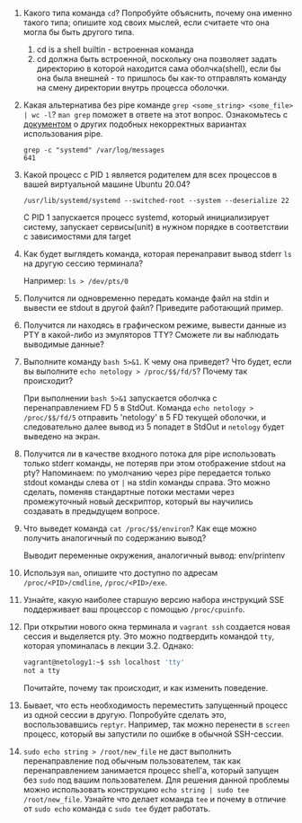 1. Какого типа команда `cd`? Попробуйте объяснить, почему она именно такого типа; опишите ход своих мыслей, если считаете что она могла бы быть другого типа.
    1. cd is a shell builtin - встроенная команда
    2. cd должна быть встроенной, поскольку она позволяет задать директорию в которой находится сама оболчка(shell), если бы она была внешней - то пришлось бы как-то отправлять команду на смену директории внутрь процесса оболочки.

2. Какая альтернатива без pipe команде `grep <some_string> <some_file> | wc -l`? `man grep` поможет в ответе на этот вопрос. Ознакомьтесь с [документом](http://www.smallo.ruhr.de/award.html) о других подобных некорректных вариантах использования pipe.
    ```
    grep -c "systemd" /var/log/messages
    641
    ```

3. Какой процесс с PID `1` является родителем для всех процессов в вашей виртуальной машине Ubuntu 20.04?
   
   `/usr/lib/systemd/systemd --switched-root --system --deserialize 22`
    
    C PID 1 запускается процесс systemd, который инициализирует систему, запускает сервисы(unit) в нужном порядке в соответствии с зависимостями для target

4. Как будет выглядеть команда, которая перенаправит вывод stderr `ls` на другую сессию терминала?

    Например: `ls > /dev/pts/0`

5. Получится ли одновременно передать команде файл на stdin и вывести ее stdout в другой файл? Приведите работающий пример.



6. Получится ли находясь в графическом режиме, вывести данные из PTY в какой-либо из эмуляторов TTY? Сможете ли вы наблюдать выводимые данные?



7. Выполните команду `bash 5>&1`. К чему она приведет? Что будет, если вы выполните `echo netology > /proc/$$/fd/5`? Почему так происходит?

    При выполнении `bash 5>&1` запускается оболчка с перенаправлением FD 5 в StdOut. Команда `echo netology > /proc/$$/fd/5` отправить 'netology' в 5 FD текущей оболочки, и следовательно далее вывод из 5 попадет в StdOut и `netology` будет выведено на экран.

8. Получится ли в качестве входного потока для pipe использовать только stderr команды, не потеряв при этом отображение stdout на pty? Напоминаем: по умолчанию через pipe передается только stdout команды слева от `|` на stdin команды справа.
Это можно сделать, поменяв стандартные потоки местами через промежуточный новый дескриптор, который вы научились создавать в предыдущем вопросе.



1. Что выведет команда `cat /proc/$$/environ`? Как еще можно получить аналогичный по содержанию вывод?

    Выводит переменные окружения, аналогичный вывод: env/printenv

2. Используя `man`, опишите что доступно по адресам `/proc/<PID>/cmdline`, `/proc/<PID>/exe`.


3. Узнайте, какую наиболее старшую версию набора инструкций SSE поддерживает ваш процессор с помощью `/proc/cpuinfo`.
4. При открытии нового окна терминала и `vagrant ssh` создается новая сессия и выделяется pty. Это можно подтвердить командой `tty`, которая упоминалась в лекции 3.2. Однако:

    ```bash
	vagrant@netology1:~$ ssh localhost 'tty'
	not a tty
    ```

	Почитайте, почему так происходит, и как изменить поведение.
1. Бывает, что есть необходимость переместить запущенный процесс из одной сессии в другую. Попробуйте сделать это, воспользовавшись `reptyr`. Например, так можно перенести в `screen` процесс, который вы запустили по ошибке в обычной SSH-сессии.
1. `sudo echo string > /root/new_file` не даст выполнить перенаправление под обычным пользователем, так как перенаправлением занимается процесс shell'а, который запущен без `sudo` под вашим пользователем. Для решения данной проблемы можно использовать конструкцию `echo string | sudo tee /root/new_file`. Узнайте что делает команда `tee` и почему в отличие от `sudo echo` команда с `sudo tee` будет работать.

